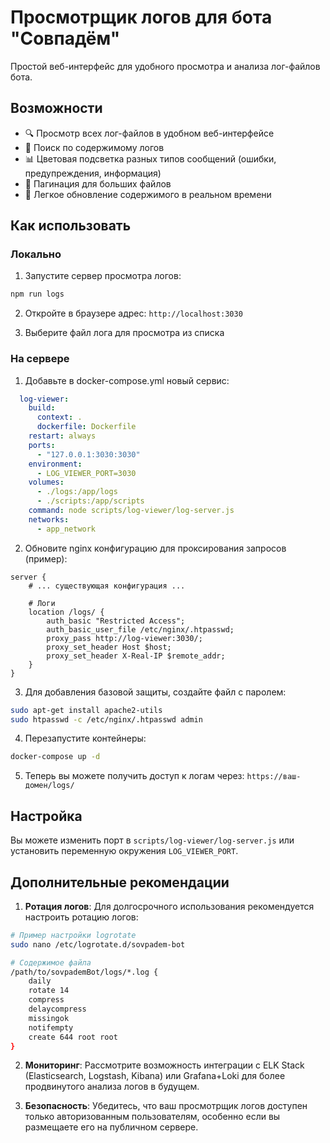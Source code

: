 # Просмотрщик логов для бота "Совпадём"

Простой веб-интерфейс для удобного просмотра и анализа лог-файлов бота.

## Возможности

- 🔍 Просмотр всех лог-файлов в удобном веб-интерфейсе
- 🔎 Поиск по содержимому логов 
- 📊 Цветовая подсветка разных типов сообщений (ошибки, предупреждения, информация)
- 📑 Пагинация для больших файлов
- 🔄 Легкое обновление содержимого в реальном времени

## Как использовать

### Локально

1. Запустите сервер просмотра логов:

```bash
npm run logs
```

2. Откройте в браузере адрес: `http://localhost:3030`

3. Выберите файл лога для просмотра из списка

### На сервере

1. Добавьте в docker-compose.yml новый сервис:

```yaml
  log-viewer:
    build:
      context: .
      dockerfile: Dockerfile
    restart: always
    ports:
      - "127.0.0.1:3030:3030"
    environment:
      - LOG_VIEWER_PORT=3030
    volumes:
      - ./logs:/app/logs
      - ./scripts:/app/scripts
    command: node scripts/log-viewer/log-server.js
    networks:
      - app_network
```

2. Обновите nginx конфигурацию для проксирования запросов (пример):

```nginx
server {
    # ... существующая конфигурация ...

    # Логи
    location /logs/ {
        auth_basic "Restricted Access";
        auth_basic_user_file /etc/nginx/.htpasswd;
        proxy_pass http://log-viewer:3030/;
        proxy_set_header Host $host;
        proxy_set_header X-Real-IP $remote_addr;
    }
}
```

3. Для добавления базовой защиты, создайте файл с паролем:

```bash
sudo apt-get install apache2-utils
sudo htpasswd -c /etc/nginx/.htpasswd admin
```

4. Перезапустите контейнеры:

```bash
docker-compose up -d
```

5. Теперь вы можете получить доступ к логам через: `https://ваш-домен/logs/`

## Настройка

Вы можете изменить порт в `scripts/log-viewer/log-server.js` или установить переменную окружения `LOG_VIEWER_PORT`.

## Дополнительные рекомендации

1. **Ротация логов**: Для долгосрочного использования рекомендуется настроить ротацию логов:

```bash
# Пример настройки logrotate
sudo nano /etc/logrotate.d/sovpadem-bot

# Содержимое файла
/path/to/sovpademBot/logs/*.log {
    daily
    rotate 14
    compress
    delaycompress
    missingok
    notifempty
    create 644 root root
}
```

2. **Мониторинг**: Рассмотрите возможность интеграции с ELK Stack (Elasticsearch, Logstash, Kibana) или Grafana+Loki для более продвинутого анализа логов в будущем.

3. **Безопасность**: Убедитесь, что ваш просмотрщик логов доступен только авторизованным пользователям, особенно если вы размещаете его на публичном сервере.